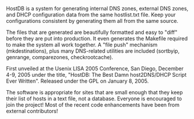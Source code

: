 HostDB is a system for generating internal DNS zones, external DNS zones, and DHCP configuration data from the same hostlist.txt file. Keep your configurations consistent by generating them all from the same source.

The files that are generated are beautifully formatted and easy to "diff" before they are put into production. It even generates the Makefile required to make the system all work together. A "file push" mechanism (mkdestinations), plus many DNS-related utilities are included (sortbyip, genrange, comparezones, checkrootcache).

First unveiled at the Usenix LISA 2005 Conference, San Diego, December 4-9, 2005 under the title, "HostDB: The Best Damn host2DNS/DHCP Script Ever Written".  Released under the GPL on January 8, 2005.

The software is appropriate for sites that are small enough that they keep their list of hosts in a text file, not a database.  Everyone is encouraged to join the project!  Most of the recent code enhancements have been from external contributors!